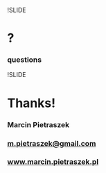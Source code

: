 !SLIDE

# ? #
### questions ###


!SLIDE

# Thanks! #

### Marcin Pietraszek ###
### m.pietraszek@gmail.com ###
### <a href="www.marcin.pietraszek.pl">www.marcin.pietraszek.pl</a> ###
